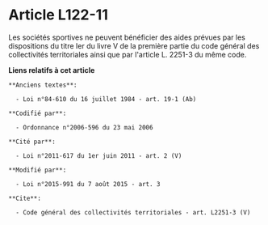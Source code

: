 # Article L122-11

Les sociétés sportives ne peuvent bénéficier des aides prévues par les dispositions du titre Ier du livre V de la première
partie du code général des collectivités territoriales ainsi que par l'article L. 2251-3 du même code.

**Liens relatifs à cet article**

	**Anciens textes**:

	  - Loi n°84-610 du 16 juillet 1984 - art. 19-1 (Ab)

	**Codifié par**:

	  - Ordonnance n°2006-596 du 23 mai 2006

	**Cité par**:

	  - Loi n°2011-617 du 1er juin 2011 - art. 2 (V)

	**Modifié par**:

	  - Loi n°2015-991 du 7 août 2015 - art. 3

	**Cite**:

	  - Code général des collectivités territoriales - art. L2251-3 (V)
